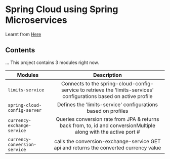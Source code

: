 # Spring Cloud using Spring Microservices
Learnt from [Here](https://github.com/in28minutes/spring-microservices/tree/master/03.microservices)


## Contents
... This project contains 3 modules right now.

| Modules        | Description           |
| ------------- |:-------------:|
| `limits-service`  | Connects to the spring-cloud-config-service to retrieve the 'limits-services' configurations based on active profile |
| `spring-cloud-config-server` | Defines the 'limits-service' configurations based on profiles  |
| `currency-exchange-service` | Queries conversion rate from JPA & returns back from, to, id and conversionMultiple along with the active port # |
| `currency-conversion-service` | calls the conversion-exchange-service GET api and returns the converted currency value |
